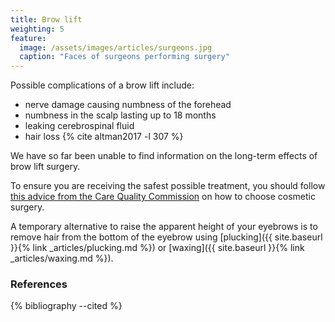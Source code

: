 ```yaml
---
title: Brow lift
weighting: 5
feature:
  image: /assets/images/articles/surgeons.jpg
  caption: "Faces of surgeons performing surgery"
---
```


Possible complications of a brow lift include:

- nerve damage causing numbness of the forehead
- numbness in the scalp lasting up to 18 months
- leaking cerebrospinal fluid
- hair loss {% cite altman2017 -l 307 %} 

We have so far been unable to find information on the long-term effects of brow lift surgery.

To ensure you are receiving the safest possible treatment, you should follow [this advice from the Care Quality Commission](http://www.cqc.org.uk/help-advice/help-choosing-care-services/choosing-cosmetic-surgery) on how to choose cosmetic surgery.

A temporary alternative to raise the apparent height of your eyebrows is to remove hair from the bottom of the eyebrow using [plucking]({{ site.baseurl }}{% link _articles/plucking.md %}) or [waxing]({{ site.baseurl }}{% link _articles/waxing.md %}).

### References

{% bibliography --cited %}  
